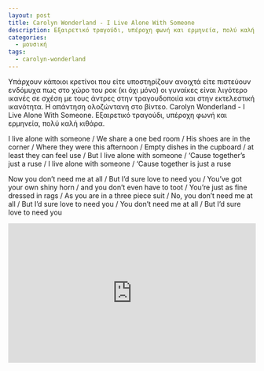 ```yaml
---
layout: post
title: Carolyn Wonderland - I Live Alone With Someone
description: Εξαιρετικό τραγούδι, υπέροχη φωνή και ερμηνεία, πολύ καλή κιθάρα.
categories:
  - μουσική
tags: 
  - carolyn-wonderland
---
```


Υπάρχουν κάποιοι κρετίνοι που είτε υποστηρίζουν ανοιχτά είτε πιστεύουν ενδόμυχα πως στο χώρο του ροκ (κι όχι μόνο) οι γυναίκες είναι λιγότερο ικανές σε σχέση με τους άντρες στην τραγουδοποιία και στην εκτελεστική ικανότητα. Η απάντηση ολοζώντανη στο βίντεο. Carolyn Wonderland - I Live Alone With Someone. Εξαιρετικό τραγούδι, υπέροχη φωνή και ερμηνεία, πολύ καλή κιθάρα.

I live alone with someone / We share a one bed room / His shoes are in the corner / Where they were this afternoon / Empty dishes in the cupboard / at least they can feel use / But I live alone with someone / ‘Cause together’s just a ruse / I live alone with someone / ‘Cause together is just a ruse

Now you don’t need me at all / But I’d sure love to need you / You’ve got your own shiny horn / and you don’t even have to toot / You’re just as fine dressed in rags / As you are in a three piece suit / No, you don’t need me at all / But I’d sure love to need you / You don’t need me at all / But I’d sure love to need you

<div class="yt-video" style="position:relative;height:0;padding-bottom:56.25%"><iframe src="https://www.youtube.com/embed/XT4Lr_oVGQY?ecver=2" width="640" height="360" frameborder="0" style="position:absolute;width:100%;height:100%;left:0" allowfullscreen></iframe></div>